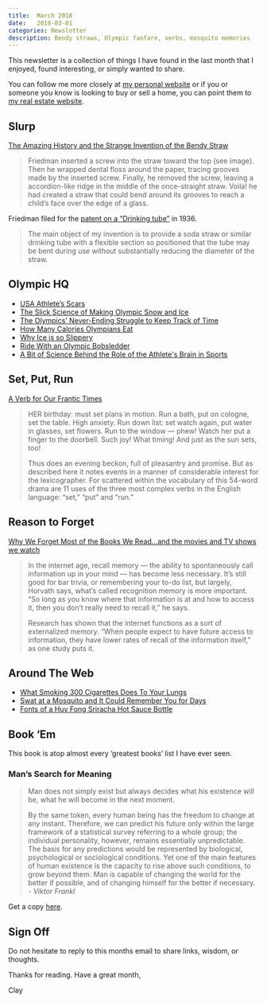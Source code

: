 ```yaml
---
title:  March 2018
date:   2018-03-01
categories: Newsletter
description: Bendy straws, Olympic fanfare, verbs, mosquito memories
---
```


This newsletter is a collection of things I have found in the last month that I enjoyed, found interesting, or simply wanted to share.

You can follow me more closely at [my personal website](http://claycarson.net "Personal Website") or if you or someone you know is looking to buy or sell a home, you can point them to [my real estate website](http://claycarson.com "Business Website ").


## Slurp

[The Amazing History and the Strange Invention of the Bendy Straw](https://www.theatlantic.com/business/archive/2011/11/the-amazing-history-and-the-strange-invention-of-the-bendy-straw/248923/?01r2a9gdkgac "The Amazing History and the Strange Invention of the Bendy Straw")

> Friedman inserted a screw into the straw toward the top (see image). Then he wrapped dental floss around the paper, tracing grooves made by the inserted screw. Finally, he removed the screw, leaving a accordion-like ridge in the middle of the once-straight straw. Voila! he had created a straw that could bend around its grooves to reach a child’s face over the edge of a glass.

Friedman filed for the [patent on a “Drinking tube”](https://patents.google.com/patent/US2094268 "Patent") in 1936.

> The main object of my invention is to provide a soda straw or similar drinking tube with a flexible section so positioned that the tube may be bent during use without substantially reducing the diameter of the straw.

## Olympic HQ

- [USA Athlete’s Scars](https://www.sbnation.com/2018/2/8/16868932/winter-olympics-pyeongchang-team-usa-athletes-scars "USA Athlete’s Scars")
- [The Slick Science of Making Olympic Snow and Ice](https://www.smithsonianmag.com/science-nature/slick-science-making-olympic-snow-and-ice-180968014/ "The Slick Science of Making Olympic Snow and Ice")
- [The Olympics’ Never-Ending Struggle to Keep Track of Time](https://www.newyorker.com/tech/elements/the-olympics-never-ending-struggle-to-keep-track-of-time "The Olympics’ Never-Ending Struggle to Keep Track of Time")
- [How Many Calories Olympians Eat](https://www.vox.com/2018/2/13/17003696/what-olympic-athletes-eat "How Many Calories Olympians Eat")
- [Why Ice is so Slippery](https://www.vox.com/science-and-health/2018/2/13/16973886/olympics-2018-ice-skating-science-speed "Why ice is so slippery")
- [Ride With an Olympic Bobsledder](https://www.youtube.com/watch?v=we_Cs4Q0P2A "Ride With an Olympic Bobsledder")
- [A Bit of Science Behind the Role of the Athlete's Brain in Sports](http://tingilinde.typepad.com/omenti/2018/02/science-behind-the-brain-in-athletics.html "A Bit of Science Behind the Role of the Athlete's Brain in Sports")

## Set, Put, Run

[A Verb for Our Frantic Times](http://www.nytimes.com/2011/05/29/opinion/29winchester.html "A Verb for Our Frantic Times")

> HER birthday: must set plans in motion. Run a bath, put on cologne, set the table. High anxiety. Run down list: set watch again, put water in glasses, set flowers. Run to the window — phew! Watch her put a finger to the doorbell. Such joy! What timing! And just as the sun sets, too!
> 
> Thus does an evening beckon, full of pleasantry and promise. But as described here it notes events in a manner of considerable interest for the lexicographer. For scattered within the vocabulary of this 54-word drama are 11 uses of the three most complex verbs in the English language: “set,” “put” and “run.”

## Reason to Forget

[Why We Forget Most of the Books We Read…and the movies and TV shows we watch](https://www.theatlantic.com/science/archive/2018/01/what-was-this-article-about-again/551603/ "Why We Forget Most of the Books We Read")

> In the internet age, recall memory — the ability to spontaneously call information up in your mind — has become less necessary. It’s still good for bar trivia, or remembering your to-do list, but largely, Horvath says, what’s called recognition memory is more important. “So long as you know where that information is at and how to access it, then you don’t really need to recall it,” he says.
> 
> Research has shown that the internet functions as a sort of externalized memory. “When people expect to have future access to information, they have lower rates of recall of the information itself,” as one study puts it.

## Around The Web

- [What Smoking 300 Cigarettes Does To Your Lungs](https://www.youtube.com/watch?v=Dqqfl5kr4sU "What Smoking 300 Cigarettes Does To Your Lungs")
- [Swat at a Mosquito and It Could Remember You for Days](https://www.motherjones.com/environment/2018/01/study-swat-zika-mosquito-it-could-remember-you-for-days/ "Swat at a Mosquito and It Could Remember You for Days")
- [Fonts of a Huy Fong Sriracha Hot Sauce Bottle](https://twitter.com/jamescullen123/status/966672438816858113 "Fonts of a Huy Fong Sriracha Hot Sauce Bottle")

## Book ‘Em

This book is atop almost every ‘greatest books’ list I have ever seen.

### Man’s Search for Meaning

> Man does not simply exist but always decides what his existence will be, what he will become in the next moment.
> 
> By the same token, every human being has the freedom to change at any instant. Therefore, we can predict his future only within the large framework of a statistical survey referring to a whole group; the individual personality, however, remains essentially unpredictable. The basis for any predictions would be represented by biological, psychological or sociological conditions. Yet one of the main features of human existence is the capacity to rise above such conditions, to grow beyond them. Man is capable of changing the world for the better if possible, and of changing himself for the better if necessary. 
> *- Viktor Frankl*

Get a copy [here](https://www.amazon.com/Mans-Search-Meaning-Viktor-Frankl/dp/080701429X "Man's Search for Meaning").

## Sign Off

Do not hesitate to reply to this months email to share links, wisdom, or thoughts.

Thanks for reading. Have a great month,

Clay